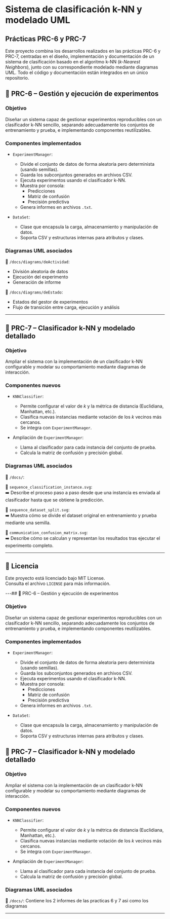 # Sistema de clasificación k-NN y modelado UML  
## Prácticas PRC-6 y PRC-7  

Este proyecto combina los desarrollos realizados en las prácticas PRC-6 y PRC-7, centradas en el diseño, implementación y documentación de un sistema de clasificación basado en el algoritmo k-NN (*k-Nearest Neighbors*), junto con su correspondiente modelado mediante diagramas UML. Todo el código y documentación están integrados en un único repositorio.


## 🧪 PRC-6 – Gestión y ejecución de experimentos

### Objetivo  
Diseñar un sistema capaz de gestionar experimentos reproducibles con un clasificador k-NN sencillo, separando adecuadamente los conjuntos de entrenamiento y prueba, e implementando componentes reutilizables.

### Componentes implementados

- `ExperimentManager`:
  - Divide el conjunto de datos de forma aleatoria pero determinista (usando semillas).
  - Guarda los subconjuntos generados en archivos CSV.
  - Ejecuta experimentos usando el clasificador k-NN.
  - Muestra por consola:
    - Predicciones
    - Matriz de confusión
    - Precisión predictiva
  - Genera informes en archivos `.txt`.

- `DataSet`:
  - Clase que encapsula la carga, almacenamiento y manipulación de datos.
  - Soporta CSV y estructuras internas para atributos y clases.

### Diagramas UML asociados

📂 `/docs/diagrams/deActividad`:  
- División aleatoria de datos  
- Ejecución del experimento  
- Generación de informe  

📂 `/docs/diagrams/deEstado`:  
- Estados del gestor de experimentos  
- Flujo de transición entre carga, ejecución y análisis  

---

## 🧠 PRC-7 – Clasificador k-NN y modelado detallado

### Objetivo  
Ampliar el sistema con la implementación de un clasificador k-NN configurable y modelar su comportamiento mediante diagramas de interacción.

### Componentes nuevos

- `KNNClassifier`:
  - Permite configurar el valor de *k* y la métrica de distancia (Euclidiana, Manhattan, etc.).
  - Clasifica nuevas instancias mediante votación de los *k* vecinos más cercanos.
  - Se integra con `ExperimentManager`.

- Ampliación de `ExperimentManager`:
  - Llama al clasificador para cada instancia del conjunto de prueba.
  - Calcula la matriz de confusión y precisión global.

### Diagramas UML asociados

📁 `/docs/`:

📌 `sequence_classification_instance.svg`:  
➡️ Describe el proceso paso a paso desde que una instancia es enviada al clasificador hasta que se obtiene la predicción.

📌 `sequence_dataset_split.svg`:  
➡️ Muestra cómo se divide el dataset original en entrenamiento y prueba mediante una semilla.

📌 `communication_confusion_matrix.svg`:  
➡️ Describe cómo se calculan y representan los resultados tras ejecutar el experimento completo.

---



## 📜 Licencia

Este proyecto está licenciado bajo MIT License.  
Consulta el archivo `LICENSE` para más información.

---## 🧪 PRC-6 – Gestión y ejecución de experimentos

### Objetivo  
Diseñar un sistema capaz de gestionar experimentos reproducibles con un clasificador k-NN sencillo, separando adecuadamente los conjuntos de entrenamiento y prueba, e implementando componentes reutilizables.

### Componentes implementados

- `ExperimentManager`:
  - Divide el conjunto de datos de forma aleatoria pero determinista (usando semillas).
  - Guarda los subconjuntos generados en archivos CSV.
  - Ejecuta experimentos usando el clasificador k-NN.
  - Muestra por consola:
    - Predicciones
    - Matriz de confusión
    - Precisión predictiva
  - Genera informes en archivos `.txt`.

- `DataSet`:
  - Clase que encapsula la carga, almacenamiento y manipulación de datos.
  - Soporta CSV y estructuras internas para atributos y clases.


## 🧠 PRC-7 – Clasificador k-NN y modelado detallado

### Objetivo  
Ampliar el sistema con la implementación de un clasificador k-NN configurable y modelar su comportamiento mediante diagramas de interacción.

### Componentes nuevos

- `KNNClassifier`:
  - Permite configurar el valor de *k* y la métrica de distancia (Euclidiana, Manhattan, etc.).
  - Clasifica nuevas instancias mediante votación de los *k* vecinos más cercanos.
  - Se integra con `ExperimentManager`.

- Ampliación de `ExperimentManager`:
  - Llama al clasificador para cada instancia del conjunto de prueba.
  - Calcula la matriz de confusión y precisión global.

### Diagramas UML asociados

📁 `/docs/`: Contiene los 2 informes de las practicas 6 y 7 asi como los diagramas

---

